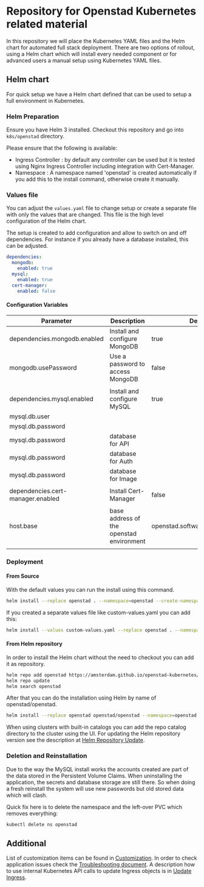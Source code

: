 # Repository for Openstad Kubernetes related material

In this repository we will place the Kubernetes YAML files and the Helm chart for automated full stack deployment.
There are two options of rollout, using a Helm chart which will install every needed component or for advanced users a manual setup using Kubernetes YAML files.

## Helm chart

For quick setup we have a Helm chart defined that can be used to setup a full environment in Kubernetes. 

### Helm Preparation

Ensure you have Helm 3 installed.
Checkout this repository and go into `k8s/openstad` directory.

Please ensure that the following is available:

- Ingress Controller : by default any controller can be used but it is tested using Nginx Ingress Controller including integration with Cert-Manager.
- Namespace : A namespace named 'openstad' is created automatically if you add this to the install command, otherwise create it manually.

### Values file

You can adjust the `values.yaml` file to change setup or create a separate file with only the values that are changed.
This file is the high level configuration of the Helm chart.

The setup is created to add configuration and allow to switch on and off dependencies.
For instance if you already have a database installed, this can be adjusted.

```yaml
dependencies:
  mongodb:
    enabled: true
  mysql:
    enabled: true
  cert-manager:
    enabled: false
```

#### Configuration Variables

|  Parameter | Description | Default |
|---|---|---|
|  dependencies.mongodb.enabled | Install and configure MongoDB  | true  |
|  mongodb.usePassword | Use a password to access MongoDB  | false  |
|   |   |   |
|  dependencies.mysql.enabled | Install and configure MySQL  | true  |
|  mysql.db.user |   |   |
|  mysql.db.password |   |   |
|  mysql.db.password |  database for API   |   |
|  mysql.db.password |  database for Auth  |   |
|  mysql.db.password |  database for Image |   |
|   |   |   |
|  dependencies.cert-manager.enabled |  Install Cert-Manager | false |
|   |   |   |
|  host.base | base address of the openstad environment |  openstad.softwaredepartment.net |
|   |   |   |

### Deployment

#### From Source

With the default values you can run the install using this command.

```bash
helm install --replace openstad . --namespace=openstad --create-namespace
```

If you created a separate values file like custom-values.yaml you can add this:

```bash
helm install --values custom-values.yaml --replace openstad . --namespace=openstad --create-namespace
```

#### From Helm repository

In order to install the Helm chart without the need to checkout you can add it as repository.

```bash
helm repo add openstad https://amsterdam.github.io/openstad-kubernetes/
helm repo update
helm search openstad
```

After that you can do the installation using Helm by name of openstad/openstad.

```bash
helm install --replace openstad openstad/openstad --namespace=openstad --create-namespace
```

When using clusters with built-in catalogs you can add the repo catalog directory to the cluster using the UI.
For updating the Helm repository version see the description at [Helm Repository Update](docs/helm_repo_update.md).

### Deletion and Reinstallation

Due to the way the MySQL install works the accounts created are part of the data stored in the Persistent Volume Claims.
When uninstalling the application, the secrets and database storage are still there. So when doing a fresh reinstall the system will use new passwords but old stored data which will clash.

Quick fix here is to delete the namespace and the left-over PVC which removes everything:

```bash
kubectl delete ns openstad
```

## Additional

List of customization items can be found in [Customization](docs/customization.md).
In order to check application issues check the [Troubleshooting document](docs/troubleshooting.md).
A description how to use internal Kubernetes API calls to update Ingress objects is in [Update Ingress](docs/update_ingress.md).
